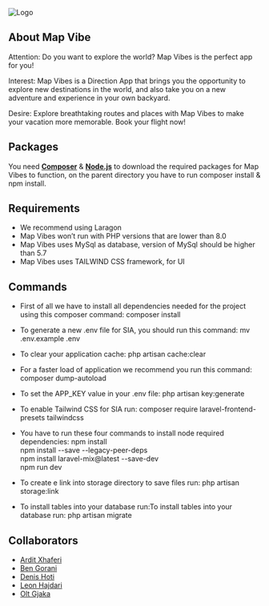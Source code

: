![Logo](https://cdn.discordapp.com/attachments/1032681097764536403/1033699563535597649/logo165.png)  

## About Map Vibe

Attention: Do you want to explore the world? Map Vibes is the perfect app for you!

Interest: Map Vibes is a Direction App that brings you the opportunity to explore new destinations in the world, and also take you on a new adventure and experience in your own backyard.

Desire: Explore breathtaking routes and places with Map Vibes to make your vacation more memorable. Book your flight now!

## Packages

You need **[Composer](https://getcomposer.org/download/)** & **[Node.js](https://nodejs.org/en/download/)** to download the required packages for Map Vibes to function, on the parent directory you have to run composer install & npm install.

## Requirements 
- We recommend using Laragon 
- Map Vibes won’t run with PHP versions that are lower than 8.0  
- Map Vibes uses MySql as database, version of MySql should be higher than 5.7 
- Map Vibes uses TAILWIND CSS framework, for UI 



## Commands

- First of all we have to install all dependencies needed for the project using this composer command: 
composer install 

- To generate a new .env file for SIA, you should run this command: 
mv .env.example .env 

- To clear your application cache: 
php artisan cache:clear   

- For a faster load of application we recommend you run this command: 
composer dump-autoload 

- To set the APP_KEY value in your .env file: 
php artisan key:generate  

- To enable Tailwind CSS for SIA run: 
composer require laravel-frontend-presets tailwindcss 

- You have to run these four commands to install node required dependencies: 
npm install  
npm install --save --legacy-peer-deps  
npm install laravel-mix@latest --save-dev  
npm run dev 

- To create e link into storage directory to save files run: 
php artisan storage:link 

- To install tables into your database run:To install tables into your database run: 
php artisan migrate 


## Collaborators

- [Ardit Xhaferi](https://www.linkedin.com/in/ardit-xhaferi/)
- [Ben Gorani](https://www.linkedin.com/in/ben-gorani-405b06212/)
- [Denis Hoti](https://www.linkedin.com/in/denishoti/)
- [Leon Hajdari](mailto:leonhajdari832@gmail.com)
- [Olt Gjaka](mailto:oltigjaka1@gmail.com)
